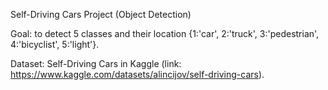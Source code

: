 Self-Driving Cars Project (Object Detection)

Goal: to detect 5 classes and their location {1:'car', 2:'truck', 3:'pedestrian', 4:'bicyclist', 5:'light'}.

Dataset: Self-Driving Cars in Kaggle (link: https://www.kaggle.com/datasets/alincijov/self-driving-cars).

